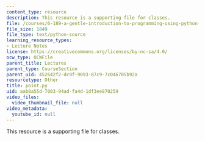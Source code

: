 ```yaml
---
content_type: resource
description: This resource is a supporting file for classes.
file: /courses/6-189-a-gentle-introduction-to-programming-using-python-january-iap-2011/aab8a55d700394adfa4d1df3ee870259_point.py
file_size: 1849
file_type: text/python-source
learning_resource_types:
- Lecture Notes
license: https://creativecommons.org/licenses/by-nc-sa/4.0/
ocw_type: OCWFile
parent_title: Lectures
parent_type: CourseSection
parent_uid: 452642f2-dc9f-9093-87c9-7c046705b92a
resourcetype: Other
title: point.py
uid: aab8a55d-7003-94ad-fa4d-1df3ee870259
video_files:
  video_thumbnail_file: null
video_metadata:
  youtube_id: null
---
```

This resource is a supporting file for classes.